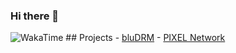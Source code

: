 ### Hi there 👋
<img alt="WakaTime" src="https://github-readme-stats.vercel.app/api/wakatime?username=bludotbat"/>
## Projects
 - <a href="https://bludrm.lol">bluDRM</a>
 - <a href="https://pixelnetwork.co">PIXEL Network</a>


